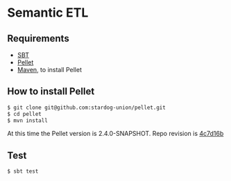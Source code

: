 # Semantic ETL
## Requirements
* [SBT](https://www.scala-sbt.org/)
* [Pellet](https://github.com/stardog-union/pellet)
* [Maven](https://maven.apache.org/), to install Pellet

## How to install Pellet
```bash
$ git clone git@github.com:stardog-union/pellet.git
$ cd pellet
$ mvn install
```

At this time the Pellet version is 2.4.0-SNAPSHOT. Repo revision is [4c7d16b](https://github.com/stardog-union/pellet/commit/4c7d16bd1811ec04117fa4cd96ed592c6cfa956b)

## Test
```bash
$ sbt test
```